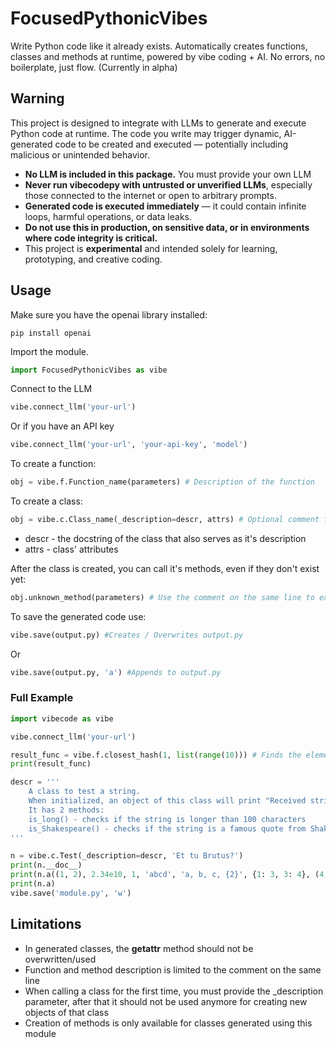 # FocusedPythonicVibes
Write Python code like it already exists. Automatically creates functions, classes and methods at runtime, powered by vibe coding + AI. No errors, no boilerplate, just flow. (Currently in alpha)

## Warning
This project is designed to integrate with LLMs to generate and execute Python code at runtime. The code you write may trigger dynamic, AI-generated code to be created and executed — potentially including malicious or unintended behavior.
* **No LLM is included in this package.** You must provide your own LLM
* **Never run vibecodepy with untrusted or unverified LLMs**, especially those connected to the internet or open to arbitrary prompts.
* **Generated code is executed immediately** — it could contain infinite loops, harmful operations, or data leaks.
* **Do not use this in production, on sensitive data, or in environments where code integrity is critical.**
* This project is **experimental** and intended solely for learning, prototyping, and creative coding.


## Usage
Make sure you have the openai library installed:
```
pip install openai
```

Import the module.
 ``` python
import FocusedPythonicVibes as vibe
```
Connect to the LLM
 ``` python
vibe.connect_llm('your-url')
```
Or if you have an API key
 ``` python
vibe.connect_llm('your-url', 'your-api-key', 'model')
```
To create a function:
 ``` python
obj = vibe.f.Function_name(parameters) # Description of the function
```
To create a class:
 ``` python
obj = vibe.c.Class_name(_description=descr, attrs) # Optional comment for more control over the description
```
* descr - the docstring of the class that also serves as it's description
* attrs - class' attributes
  
After the class is created, you can call it's methods, even if they don't exist yet:
 ``` python
obj.unknown_method(parameters) # Use the comment on the same line to explain what it should do
```
To save the generated code use:
``` python
vibe.save(output.py) #Creates / Overwrites output.py
```
Or 
``` python
vibe.save(output.py, 'a') #Appends to output.py
```
### Full Example
``` python
import vibecode as vibe

vibe.connect_llm('your-url')

result_func = vibe.f.closest_hash(1, list(range(10))) # Finds the element from the second parameter, iterable, that has the closest hash value to the first parameter
print(result_func)

descr = '''
    A class to test a string.
    When initialized, an object of this class will print "Received string: {string}"
    It has 2 methods:
    is_long() - checks if the string is longer than 100 characters
    is_Shakespeare() - checks if the string is a famous quote from Shakespeare
'''

n = vibe.c.Test(_description=descr, 'Et tu Brutus?')
print(n.__doc__)
print(n.a((1, 2), 2.34e10, 1, 'abcd', 'a, b, c, {2}', {1: 3, 3: 4}, (4, 5))) # Returns the closest element to the string in terms of hash value some parameters might not be hashable
print(n.a)
vibe.save('module.py', 'w')

```

## Limitations
* In generated classes, the __getattr__ method should not be overwritten/used
* Function and method description is limited to the comment on the same line
* When calling a class for the first time, you must provide the _description parameter, after that it should not be used anymore for creating new objects of that class
* Creation of methods is only available for classes generated using this module
